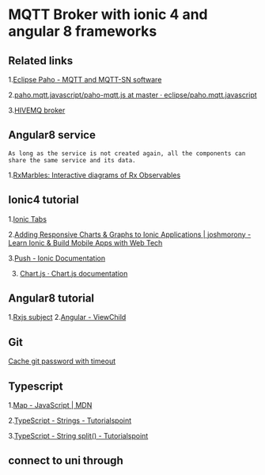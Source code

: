 # MQTT Broker with ionic 4 and angular 8 frameworks

## Related links

1.[Eclipse Paho - MQTT and MQTT-SN software](https://www.eclipse.org/paho/clients/js/)

2.[paho.mqtt.javascript/paho-mqtt.js at master · eclipse/paho.mqtt.javascript](https://github.com/eclipse/paho.mqtt.javascript/blob/master/src/paho-mqtt.js)

3.[HIVEMQ broker](http://www.hivemq.com/demos/websocket-client/)

## Angular8 service

```
As long as the service is not created again, all the components can share the same service and its data.
```

1.[RxMarbles: Interactive diagrams of Rx Observables](https://rxmarbles.com/)

## Ionic4 tutorial

1.[Ionic Tabs](https://www.youtube.com/watch?v=_BnCRIZ1nDk)

2.[Adding Responsive Charts & Graphs to Ionic Applications | joshmorony - Learn Ionic & Build Mobile Apps with Web Tech](https://www.joshmorony.com/adding-responsive-charts-graphs-to-ionic-2-applications/)

3.[Push - Ionic Documentation](https://ionicframework.com/docs/native/push)

3. [Chart.js · Chart.js documentation](https://www.chartjs.org/docs/latest/)

## Angular8 tutorial

1.[Rxjs subject](https://blog.angulartraining.com/rxjs-subjects-a-tutorial-4dcce0e9637f) 2.[Angular - ViewChild](https://angular.io/api/core/ViewChild)

## Git

[Cache git password with timeout](https://help.github.com/en/articles/caching-your-github-password-in-git)

## Typescript

1.[Map - JavaScript | MDN](https://developer.mozilla.org/en-US/docs/Web/JavaScript/Reference/Global_Objects/Map)

2.[TypeScript - Strings - Tutorialspoint](https://www.tutorialspoint.com/typescript/typescript_strings.htm)

3.[TypeScript - String split() - Tutorialspoint](https://www.tutorialspoint.com/typescript/typescript_string_split.htm)

## connect to uni through
